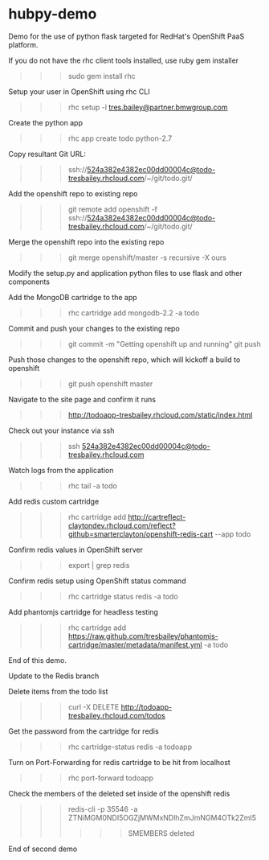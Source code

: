 hubpy-demo
==========

Demo for the use of python flask targeted for RedHat's OpenShift PaaS platform.

If you do not have the rhc client tools installed, use ruby gem installer
>>> sudo gem install rhc

Setup your user in OpenShift using rhc CLI
>>> rhc setup -l tres.bailey@partner.bmwgroup.com

Create the python app
>>> rhc app create todo python-2.7

Copy resultant Git URL:
>>> ssh://524a382e4382ec00dd00004c@todo-tresbailey.rhcloud.com/~/git/todo.git/

Add the openshift repo to existing repo
>>> git remote add openshift -f ssh://524a382e4382ec00dd00004c@todo-tresbailey.rhcloud.com/~/git/todo.git/

Merge the openshift repo into the existing repo
>>> git merge openshift/master -s recursive -X ours

Modify the setup.py and application python files to use flask and other components

Add the MongoDB cartridge to the app
>>> rhc cartridge add mongodb-2.2 -a todo

Commit and push your changes to the existing repo
>>> git commit -m "Getting openshift up and running"
>>> git push

Push those changes to the openshift repo, which will kickoff a build to openshift
>>> git push openshift master

Navigate to the site page and confirm it runs
>>> http://todoapp-tresbailey.rhcloud.com/static/index.html

Check out your instance via ssh
>>> ssh 524a382e4382ec00dd00004c@todo-tresbailey.rhcloud.com

Watch logs from the application
>>> rhc tail -a todo

Add redis custom cartridge
>>> rhc cartridge add http://cartreflect-claytondev.rhcloud.com/reflect?github=smarterclayton/openshift-redis-cart --app todo

Confirm redis values in OpenShift server
>>> export | grep redis

Confirm redis setup using OpenShift status command
>>> rhc cartridge status redis -a todo

Add phantomjs cartridge for headless testing
>>> rhc cartridge add https://raw.github.com/tresbailey/phantomjs-cartridge/master/metadata/manifest.yml -a todo

End of this demo.

Update to the Redis branch

Delete items from the todo list
>>> curl -X DELETE http://todoapp-tresbailey.rhcloud.com/todos

Get the password from the cartridge for redis
>>> rhc cartridge-status redis -a todoapp

Turn on Port-Forwarding for redis cartridge to be hit from localhost
>>> rhc port-forward todoapp

Check the members of the deleted set inside of the openshift redis
>>> redis-cli -p 35546 -a ZTNiMGM0NDI5OGZjMWMxNDlhZmJmNGM4OTk2ZmI5
>>> >>> SMEMBERS deleted

End of second demo
